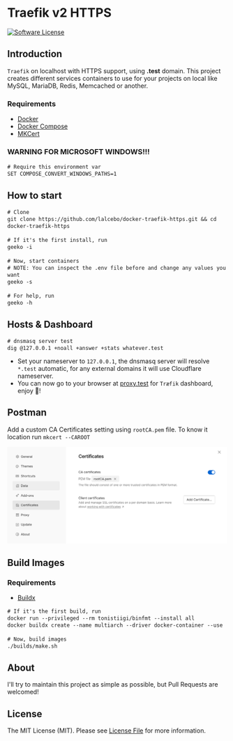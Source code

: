 # Traefik v2 HTTPS

[![Software License][ico-license]][link-license]

## Introduction

`Traefik` on localhost with HTTPS support, using **.test** domain. This project creates different services
containers to use for your projects on local like MySQL, MariaDB, Redis, Memcached or another.

### Requirements

- [Docker](https://www.docker.com)
- [Docker Compose](https://docs.docker.com/compose/install)
- [MKCert](https://github.com/FiloSottile/mkcert)

### WARNING FOR MICROSOFT WINDOWS!!!

```shell
# Require this environment var
SET COMPOSE_CONVERT_WINDOWS_PATHS=1
```

## How to start

```shell
# Clone
git clone https://github.com/lalcebo/docker-traefik-https.git && cd docker-traefik-https

# If it's the first install, run
geeko -i

# Now, start containers
# NOTE: You can inspect the .env file before and change any values you want
geeko -s

# For help, run
geeko -h
```

## Hosts & Dashboard

```shell
# dnsmasq server test
dig @127.0.0.1 +noall +answer +stats whatever.test
```

* Set your nameserver to `127.0.0.1`, the dnsmasq server will resolve `*.test` automatic, for any external domains it will use Cloudflare nameserver.
* You can now go to your browser at [proxy.test](https://proxy.test) for `Træfik` dashboard, enjoy 🚀!

## Postman

Add a custom CA Certificates setting using `rootCA.pem` file. To know it location run `mkcert --CAROOT`

![CA Certificates](docs/postman_settings_cert.png)

## Build Images

### Requirements

- [Buildx](https://docs.docker.com/build/install-buildx/)

```shell
# If it's the first build, run
docker run --privileged --rm tonistiigi/binfmt --install all
docker buildx create --name multiarch --driver docker-container --use

# Now, build images
./builds/make.sh
```

## About

I'll try to maintain this project as simple as possible, but Pull Requests are welcomed!

## License

The MIT License (MIT). Please see [License File][link-license] for more information.

[ico-license]: https://img.shields.io/badge/license-MIT-brightgreen.svg?style=for-the-badge&color=blue

[link-license]: LICENSE
